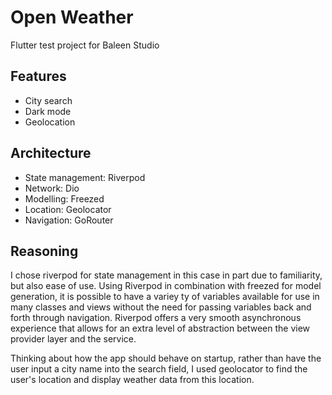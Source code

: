 # Open Weather

Flutter test project for Baleen Studio

## Features

- City search
- Dark mode
- Geolocation

## Architecture

- State management: Riverpod
- Network: Dio
- Modelling: Freezed
- Location: Geolocator
- Navigation: GoRouter

## Reasoning
I chose riverpod for state management in this case in part due to familiarity, but also ease of use. Using Riverpod in combination with freezed for model generation, it is possible to have  a variey
ty of variables available for use in many classes and views without the need for passing variables back and forth through navigation. Riverpod offers a very smooth asynchronous experience that allows for an extra level of abstraction between the view provider layer and the service.

Thinking about how the app should behave on startup, rather than have the user input a city name into the search field, I used geolocator to find the user's location and display weather data from this location.
